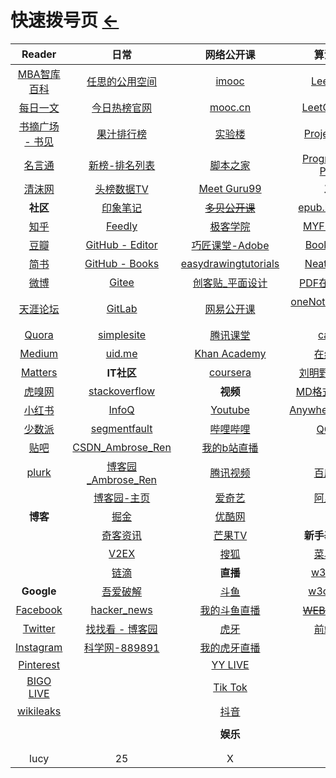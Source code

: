 # 快速拨号页  [←](https://ambroseren.github.io/test/indexes.html)

| Reader | 日常 | 网络公开课 | 算法社区 |
|:---:|:---:|:---:|:---:|
| [MBA智库百科](https://wiki.mbalib.com/wiki/首页) | [任思的公用空间](http://rensi.ys168.com/) | [imooc](https://www.imooc.com/course/list) | [LeetCode](https://leetcode.com/problemset/all/) |
| [每日一文](https://meiriyiwen.com/random) | [今日热榜官网](https://tophub.today/) | [mooc.cn](https://www.cmooc.com/course) | [LeetCode-cn](https://leetcode-cn.com/problemset/all/) |
| [书摘广场 - 书见](https://memo.bookfere.com/community/posts/all) | [果汁排行榜](http://guozhivip.com/rank/) | [实验楼](https://www.lanqiao.cn/courses/) | [Project Euler](https://projecteuler.net/archives) |
| [名言通](https://www.mingyantong.com/) | [新榜-排名列表](https://www.newrank.cn/public/info/list.html) | [脚本之家](https://www.jb51.net/list/index_1.htm) | [Programming Praxis](https://programmingpraxis.com/) |
| [清沫网](https://www.qingmo.net/) | [头榜数据TV](http://www.toubang.tv/anchor/mutile.html) | [Meet Guru99](https://www.guru99.com/) | __工具__ |
| __社区__ | [印象笔记](https://app.yinxiang.com/Home.action) | ~~[多贝公开课](http://www.duobei.com/)~~ | [epub.liumingye](https://epub.liumingye.cn/) |
| [知乎](https://www.zhihu.com/people/RS101202303/following) | [Feedly](https://feedly.com/) | [极客学院](https://www.jikexueyuan.com/) | [MYFREEMP3](http://tool.liumingye.cn/music/?page=audioPage&type=migu&name=The%20Ludlows) |
| [豆瓣](https://www.douban.com/people/AmbroseRen/) | [GitHub - Editor](https://github.com/AmbroseRen/test/blob/master/Library/BookListsOne.md) | [巧匠课堂-Adobe](https://www.2qj.com/) | [BookReader](https://ztftrue.github.io/BookReader/) |
| [简书](https://www.jianshu.com/subscriptions#/timeline) | [GitHub - Books](https://github.com/AmbroseRen/Picture/tree/master/book/Society) | [easydrawingtutorials](https://www.easydrawingtutorials.com/index.php/disney/81-draw-mickey-mouse) | [Neat Reader](https://www.neat-reader.cn/webapp#/) |
| [微博](https://weibo.com/3626507391/follow) | [Gitee](https://gitee.com/) | [创客贴_平面设计](https://www.chuangkit.com/designtools/designindex) | [PDF在线阅读器](https://web.jisupdf.com/) |
| [天涯论坛](https://bbs.tianya.cn/) | [GitLab](https://gitlab.com/ambroserencn) | [网易公开课](https://open.163.com/khan/) | [oneNote笔记本-微软](https://www.onenote.com/notebooks?auth=1&nf=1&fromAR=1) |
| [Quora](https://www.quora.com/) | [simplesite](http://ambroseren.simplesite.com/) | [腾讯课堂](https://ke.qq.com/) | [catbox](https://catbox.moe/user/login.php) |
| [Medium](https://medium.com/) | [uid.me](http://uid.me/ren_si1#) | [Khan Academy](https://www.khanacademy.org/) | [在线翻译](https://fanyi.youdao.com/) |
| [Matters](https://matters.news/) | __IT社区__ | [coursera](https://www.coursera.org/browse/computer-science) | [刘明野的工具箱](https://tool.liumingye.cn/) |
| [虎嗅网](https://www.huxiu.com/) | [stackoverflow](https://stackoverflow.com/) | __视频__ | [MD格式在线排版](https://md.phodal.com/) |
| [小红书](https://www.xiaohongshu.com/explore) | [InfoQ](https://www.infoq.cn/) | [Youtube](https://www.youtube.com/) | [AnywhereAnything](http://lackar.com/aa/) |
| [少数派](https://sspai.com/) | [segmentfault](https://segmentfault.com/u/ambroseren/users/following) | [哔哩哔哩](https://space.bilibili.com/352834482/fans/follow) | [QQ邮箱](https://mail.qq.com/) |
| [贴吧](https://tieba.baidu.com/index.html) | [CSDN_Ambrose_Ren](https://blog.csdn.net/Ambrose_Ren) | [我的b站直播](https://live.bilibili.com/22653502) | []() |
| [plurk](https://www.plurk.com/AmbroseRenCN) | [博客园_Ambrose_Ren](https://www.cnblogs.com/rensi/) | [腾讯视频](https://v.qq.com/) | [百度网盘](https://pan.baidu.com/disk/home) |
| []() | [博客园-主页](https://home.cnblogs.com/u/rensi/) | [爱奇艺](https://www.iqiyi.com/) | [阿里云盘](https://www.aliyundrive.com/drive/) |
| __博客__ | [掘金](https://juejin.cn/) | [优酷网](https://www.youku.com/) | []() |
| []() | [奇客资讯](https://www.solidot.org/) | [芒果TV](https://www.mgtv.com/) | __新手基础自学__ |
| []() | [V2EX](https://www.v2ex.com/?tab=tech) | [搜狐](https://tv.sohu.com/) | [菜鸟教程](https://www.runoob.com/) |
| []() | [链滴](https://ld246.com/) | __直播__ | [w3school](https://www.w3school.com.cn/) |
| __Google__ | [吾爱破解](https://www.52pojie.cn/) | [斗鱼](https://www.douyu.com/directory/myFollow) | [w3cschool](https://www.w3cschool.cn/) |
| [Facebook](https://www.facebook.com/) | [hacker_news](https://news.ycombinator.com/) | [我的斗鱼直播](https://www.douyu.com/10150268) | ~~[WEB前端手册](#)~~ |
| [Twitter](https://twitter.com/home) | [找找看 - 博客园](https://zzk.cnblogs.com/s/blogpost) | [虎牙](https://www.huya.com/myfollow) | [前端速查](http://f2er.club/) |
| [Instagram](https://www.instagram.com/ambroserencn/) | [科学网-889891](http://blog.sciencenet.cn/home.php?mod=spacecp&ac=friend&op=find) | [我的虎牙直播](https://www.huya.com/25541428) | []() |
| [Pinterest](https://www.pinterest.com/) | []() | [YY LIVE](https://www.yy.com/i/index/live) | []() |
| [BIGO LIVE](https://www.bigo.tv/cn/show) | []() | [Tik Tok](https://www.tiktok.com/) | []() |
| [wikileaks](https://wikileaks.org/What-is-WikiLeaks.html) | []() | [抖音](https://www.douyin.com/recommend) | []() |
| []() | []() | []() | []() |
| []() | []() | __娱乐__ | []() |
| []() | []() | []() | []() |
| []() | []() | []() | []() |
| lucy | 25 | X | X |
